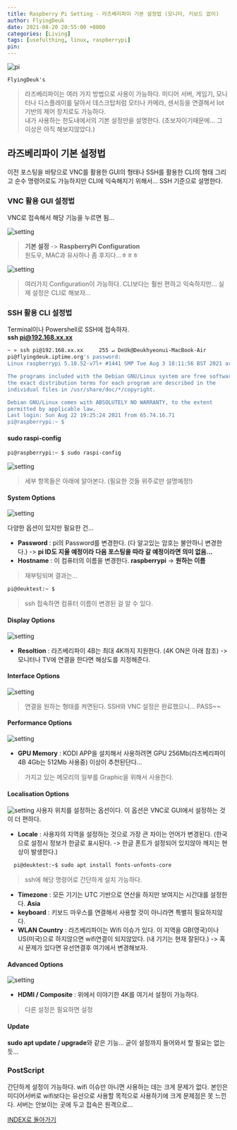 ```yaml
---
title: Raspberry Pi Setting - 라즈베리파이 기본 설정법 (모니터, 키보드 없이)
author: FlyingDeuk
date: 2021-08-20 20:55:00 +0800
categories: [Living]
tags: [usefulthing, linux, raspberrypi]
pin:
---
```


![pi](/img/living/pi/pi.jpg)

`FlyingDeuk's`
> 라즈베리파이는 여러 가지 방법으로 사용이 가능하다. 미디어 서버, 게임기, 모니터나 디스플레이를 달아서 데스크탑처럼 모터나 카메라, 센서등을 연결해서 Iot 기반의 제어 장치로도 가능하다. <br>
내가 사용하는 한도내에서의 기본 설정만을 설명한다. (초보자이기때문에... 그 이상은 아직 해보지않았다.)

## 라즈베리파이 기본 설정법
이전 포스팅을 바탕으로 VNC를 활용한 GUI의 형태나 SSH를 활용한 CLI의 형태 그리고 순수 명령어로도 가능하지만 CLI에 익숙해지기 위해서... SSH 기준으로 설명한다.

### VNC 활용 GUI 설정법
VNC로 접속해서 해당 기능을 누르면 됨...

![setting](/img/living/pi/setting1.jpg)
>**기본 설정** -> **RaspberryPi Configuration** <br>
원도우, MAC과 유사하나 좀 후지다...ㅎㅎㅎ

![setting](/img/living/pi/setting2.jpg)
>여러가지 Configuration이 가능하다. CLI보다는 훨씬 편하고 익숙하지만... 실제 설정은 CLI로 해보자...

### SSH 활용 CLI 설정법
Terminal이나 Powershell로 SSH에 접속하자. <br>
**ssh pi@192.168.xx.xx**

```bash
~ » ssh pi@192.168.xx.xx     255 ↵ DeUk@Deukhyeonui-MacBook-Air
pi@flyingdeuk.iptime.org's password:
Linux raspberrypi 5.10.52-v7l+ #1441 SMP Tue Aug 3 18:11:56 BST 2021 armv7l

The programs included with the Debian GNU/Linux system are free software;
the exact distribution terms for each program are described in the
individual files in /usr/share/doc/*/copyright.

Debian GNU/Linux comes with ABSOLUTELY NO WARRANTY, to the extent
permitted by applicable law.
Last login: Sun Aug 22 19:25:24 2021 from 65.74.16.71
pi@raspberrypi:~ $
```

#### sudo raspi-config

```bash
pi@raspberrypi:~ $ sudo raspi-config
```

![setting](/img/living/pi/setting3.jpg)
>세부 항목들은 아래에 알아본다. (필요한 것들 위주로만 설명예정!)

#### System Options
![setting](/img/living/pi/setting4.jpg)

다양한 옵션이 있지만 필요한 건...
- **Password** : pi의 Password를 변경한다. (다 알고있는 암호는 불안하니 변경한다.) -> **pi ID도 지울 예정이라 다음 포스팅을 따라 갈 예정이라면 의미 없음...**
- **Hostname** : 이 컴퓨터의 이름을 변경한다. **raspberrypi** -> **원하는 이름**
>재부팅되며 결과는...
```bash
pi@deuktest:~ $
```
>ssh 접속하면 컴퓨터 이름이 변경된 걸 알 수 있다.

#### Display Options
![setting](/img/living/pi/setting5.jpg)
- **Resoltion** : 라즈베리파이 4B는 최대 4K까지 지원한다. (4K ON은 아래 참조) -> 모니터나 TV에 연결을 한다면 해상도를 지정해준다.

#### Interface Options
![setting](/img/living/pi/setting6.jpg)
>연결을 원하는 형태를 켜면된다. SSH와 VNC 설정은 완료했으니... PASS~~

#### Performance Options
![setting](/img/living/pi/setting7.jpg)
- **GPU Memory** : KODI APP을 설치해서 사용하려면 GPU 256Mb(라즈베리파이 4B 4Gb는 512Mb 사용중) 이상이 추천된단다...
>가지고 있는 메모리의 일부를 Graphic을 위해서 사용한다.

#### Localisation Options
![setting](/img/living/pi/setting8.jpg)
사용자 위치를 설정하는 옵션이다. 이 옵션은 VNC로 GUI에서 설정하는 것이 더 편하다.
- **Locale** : 사용자의 지역을 설정하는 것으로 가장 큰 차이는 언어가 변경된다. (한국으로 설정시 정보가 한글로 표시된다. -> 한글 폰트가 설정되어 있지않아 깨지는 현상이 발생한다.)
```bash
  pi@deuktest:~$ sudo apt install fonts-unfonts-core
```
  >ssh에 해당 명령어로 간단하게 설치 가능하다.

- **Timezone** : 모든 기기는 UTC 기반으로 연산을 하지만 보여지는 시간대를 설정한다. **Asia**
- **keyboard** : 키보드 마우스를 연결해서 사용할 것이 아니라면 특별히 필요하지않다.
- **WLAN Country** : 라즈베리파이는 Wifi 이슈가 있다. 이 지역을 GB(영국)이나 US(미국)으로 하지않으면 wifi연결이 되지않았다. (내 기기는 현재 잘된다.) -> 혹시 문제가 있다면 유선연결후 여기에서 변경해보자.

#### Advanced Options
![setting](/img/living/pi/setting9.jpg)
- **HDMI / Composite** : 위에서 이야기한 4K를 여기서 설정이 가능하다.
>다른 설정은 필요하면 설정

#### Update
**sudo apt update / upgrade**와 같은 기능... 굳이 설정까지 들어와서 할 필요는 없는 듯...


### PostScript
간단하게 설정이 가능하다. wifi 이슈만 아니면 사용하는 데는 크게 문제가 없다.
본인은 미디어서버로 wifi보다는 유선으로 사용할 목적으로 사용하기에 크게 문제점은 못 느낀다. 서버는 안보이는 곳에 두고 접속은 원격으로...



[INDEX로 돌아가기](/posts/RaspberryPi/)
